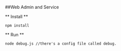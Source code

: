 ##Web Admin and Service

** Install **

    npm install

** Run **

    node debug.js //there's a config file called debug.
